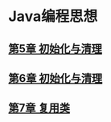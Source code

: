 # Java编程思想

## [第5章 初始化与清理](./5_第5章_初始化与清理.md)

## [第6章 初始化与清理](./6_第6章_访问权限控制.md)

## [第7章 复用类](./7_第7章_复用类.md)


